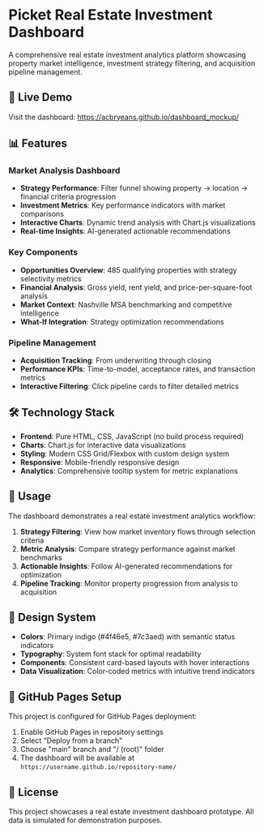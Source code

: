 # Picket Real Estate Investment Dashboard

A comprehensive real estate investment analytics platform showcasing property market intelligence, investment strategy filtering, and acquisition pipeline management.

## 🚀 Live Demo

Visit the dashboard: https://acbryeans.github.io/dashboard_mockup/

## 📊 Features

### Market Analysis Dashboard
- **Strategy Performance**: Filter funnel showing property → location → financial criteria progression
- **Investment Metrics**: Key performance indicators with market comparisons
- **Interactive Charts**: Dynamic trend analysis with Chart.js visualizations
- **Real-time Insights**: AI-generated actionable recommendations

### Key Components
- **Opportunities Overview**: 485 qualifying properties with strategy selectivity metrics
- **Financial Analysis**: Gross yield, rent yield, and price-per-square-foot analysis
- **Market Context**: Nashville MSA benchmarking and competitive intelligence
- **What-If Integration**: Strategy optimization recommendations

### Pipeline Management
- **Acquisition Tracking**: From underwriting through closing
- **Performance KPIs**: Time-to-model, acceptance rates, and transaction metrics
- **Interactive Filtering**: Click pipeline cards to filter detailed metrics

## 🛠 Technology Stack

- **Frontend**: Pure HTML, CSS, JavaScript (no build process required)
- **Charts**: Chart.js for interactive data visualizations
- **Styling**: Modern CSS Grid/Flexbox with custom design system
- **Responsive**: Mobile-friendly responsive design
- **Analytics**: Comprehensive tooltip system for metric explanations

## 📱 Usage

The dashboard demonstrates a real estate investment analytics workflow:

1. **Strategy Filtering**: View how market inventory flows through selection criteria
2. **Metric Analysis**: Compare strategy performance against market benchmarks  
3. **Actionable Insights**: Follow AI-generated recommendations for optimization
4. **Pipeline Tracking**: Monitor property progression from analysis to acquisition

## 🎨 Design System

- **Colors**: Primary indigo (#4f46e5, #7c3aed) with semantic status indicators
- **Typography**: System font stack for optimal readability
- **Components**: Consistent card-based layouts with hover interactions
- **Data Visualization**: Color-coded metrics with intuitive trend indicators

## 🚀 GitHub Pages Setup

This project is configured for GitHub Pages deployment:

1. Enable GitHub Pages in repository settings
2. Select "Deploy from a branch" 
3. Choose "main" branch and "/ (root)" folder
4. The dashboard will be available at `https://username.github.io/repository-name/`

## 📄 License

This project showcases a real estate investment dashboard prototype. All data is simulated for demonstration purposes.
